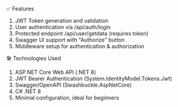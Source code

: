 ✅ Features
1) JWT Token generation and validation
2) User authentication via /api/auth/login
3) Protected endpoint /api/user/getdata (requires token)
4) Swagger UI support with "Authorize" button
5) Middleware setup for authentication & authorization

🛠️ Technologies Used
1) ASP.NET Core Web API (.NET 8)
2) JWT Bearer Authentication (System.IdentityModel.Tokens.Jwt)
3) Swagger/OpenAPI (Swashbuckle.AspNetCore)
4) C# .NET 8
5) Minimal configuration, ideal for beginners
